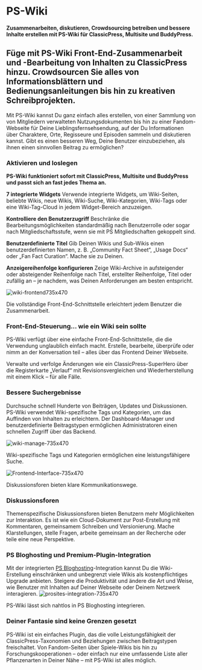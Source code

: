 # PS-Wiki

**Zusammenarbeiten, diskutieren, Crowdsourcing betreiben und bessere Inhalte erstellen mit PS-Wiki für ClassicPress, Multisite und BuddyPress.**

## Füge mit PS-Wiki Front-End-Zusammenarbeit und -Bearbeitung von Inhalten zu ClassicPress hinzu. Crowdsourcen Sie alles von Informationsblättern und Bedienungsanleitungen bis hin zu kreativen Schreibprojekten.

Mit PS-Wiki kannst Du ganz einfach alles erstellen, von einer Sammlung von von Mitgliedern verwalteten Nutzungsdokumenten bis hin zu einer Fandom-Webseite für Deine Lieblingsfernsehsendung, auf der Du Informationen über Charaktere, Orte, Regisseure und Episoden sammeln und diskutieren kannst. Gibt es einen besseren Weg, Deine Benutzer einzubeziehen, als ihnen einen sinnvollen Beitrag zu ermöglichen?

### Aktivieren und loslegen

**PS-Wiki funktioniert sofort mit ClassicPress, Multisite und BuddyPress und passt sich an fast jedes Thema an.**

**7 integrierte Widgets** Verwende integrierte Widgets, um Wiki-Seiten, beliebte Wikis, neue Wikis, Wiki-Suche, Wiki-Kategorien, Wiki-Tags oder eine Wiki-Tag-Cloud in jedem Widget-Bereich anzuzeigen.

**Kontrolliere den Benutzerzugriff** Beschränke die Bearbeitungsmöglichkeiten standardmäßig nach Benutzerrolle oder sogar nach Mitgliedschaftsstufe, wenn sie mit PS Mitgliedschaften gekoppelt sind.

**Benutzerdefinierte Titel** Gib Deinen Wikis und Sub-Wikis einen benutzerdefinierten Namen, z. B. „Community Fact Sheet“, „Usage Docs“ oder „Fan Fact Curation“. Mache sie zu Deinen.

**Anzeigereihenfolge konfigurieren** Zeige Wiki-Archive in aufsteigender oder absteigender Reihenfolge nach Titel, erstellter Reihenfolge, Titel oder zufällig an – je nachdem, was Deinen Anforderungen am besten entspricht.


![wiki-frontend735x470](/least-github-pages/assets/wiki-frontend735x470-583x372.jpg)

Die vollständige Front-End-Schnittstelle erleichtert jedem Benutzer die Zusammenarbeit.

### Front-End-Steuerung… wie ein Wiki sein sollte

PS-Wiki verfügt über eine einfache Front-End-Schnittstelle, die die Verwendung unglaublich einfach macht. Erstelle, bearbeite, überprüfe oder nimm an der Konversation teil – alles über das Frontend Deiner Webseite.

Verwalte und verfolge Änderungen wie ein ClassicPress-SuperHero über die Registerkarte „Verlauf“ mit Revisionsvergleichen und Wiederherstellung mit einem Klick – für alle Fälle.

### Bessere Suchergebnisse

Durchsuche schnell Hunderte von Beiträgen, Updates und Diskussionen. PS-Wiki verwendet Wiki-spezifische Tags und Kategorien, um das Auffinden von Inhalten zu erleichtern. Der Dashboard-Manager und benutzerdefinierte Beitragstypen ermöglichen Administratoren einen schnellen Zugriff über das Backend.

![wiki-manage-735x470](/least-github-pages/assets/wiki-manage-735x470-583x372.jpg)

Wiki-spezifische Tags und Kategorien ermöglichen eine leistungsfähigere Suche.

![Frontend-Interface-735x470](/least-github-pages/assets/Frontend-Interface-735x470-583x373.jpg)

Diskussionsforen bieten klare Kommunikationswege.

### Diskussionsforen

Themenspezifische Diskussionsforen bieten Benutzern mehr Möglichkeiten zur Interaktion. Es ist wie ein Cloud-Dokument zur Post-Erstellung mit Kommentaren, gemeinsamem Schreiben und Versionierung. Mache Klarstellungen, stelle Fragen, arbeite gemeinsam an der Recherche oder teile eine neue Perspektive.

### PS Bloghosting und Premium-Plugin-Integration

Mit der integrierten [PS Bloghosting](https://cp-psource.github.io/ps-bloghosting/)-Integration kannst Du die Wiki-Erstellung einschränken und unbegrenzt viele Wikis als kostenpflichtiges Upgrade anbieten. Steigere die Produktivität und ändere die Art und Weise, wie Benutzer mit Inhalten auf Deiner Webseite oder Deinem Netzwerk interagieren.
![prosites-integration-735x470](/least-github-pages/assets/prosites-integration-735x470-583x373.jpg)

PS-Wiki lässt sich nahtlos in PS Bloghosting integrieren.

### Deiner Fantasie sind keine Grenzen gesetzt

PS-Wiki ist ein einfaches Plugin, das die volle Leistungsfähigkeit der ClassicPress-Taxonomien und Beziehungen zwischen Beitragstypen freischaltet. Von Fandom-Seiten über Spiele-Wikis bis hin zu Forschungskooperationen – oder einfach nur eine umfassende Liste aller Pflanzenarten in Deiner Nähe – mit PS-Wiki ist alles möglich.